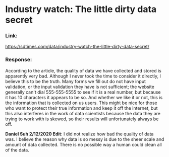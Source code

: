 # Industry watch: The little dirty data secret

### Link:
https://sdtimes.com/data/industry-watch-the-little-dirty-data-secret/

### Response:
According to the article, the quality of data we have collected and stored is apparently very bad. Although I never took the time to consider it directly, I believe this to be the truth. Many forms we fill out do not have input validation, or the input validation they have is not sufficient; the website generally can't dial 555-555-5555 to see if it is a real number, but because it has 10 characters it appears to be so. And whether we like it or not, this is the information that is collected on us users. This might be nice for those who want to protect their true information and keep it off the internet, but this also interferes in the work of data scientists because the data they are trying to work with is skewed, so their results will unfortunately always be off.

__Daniel Suh 2/12/2020 Edit__: I did not realize how bad the quality of data was. I believe the reason why data is so messy is due to the sheer scale and amount of data collected. There is no possible way a human could clean all of the data.
